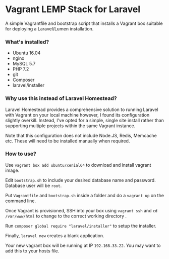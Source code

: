# Vagrant LEMP Stack for Laravel

A simple Vagrantfile and bootstrap script that installs a Vagrant box suitable for deploying a Laravel/Lumen installation.

### What's installed?
* Ubuntu 16.04
* nginx
* MySQL 5.7
* PHP 7.2
* git
* Composer
* laravel/installer

### Why use this instead of Laravel Homestead?

Laravel Homestead provides a comprehensive solution to running Laravel with Vagrant on your local machine however, I found its configuration slightly overkill. Instead, I've opted for a simple, single site install rather than supporting multiple projects within the same Vagrant instance.

Note that this configuration does not include Node.JS, Redis, Memcache etc. These will need to be installed manually when required.

### How to use?

Use `vagrant box add ubuntu/xenial64` to download and install vagrant image.

Edit `bootstrap.sh` to include your desired database name and password. Database user will be `root`.

Put `Vagrantfile` and `bootstrap.sh` inside a folder and do a `vagrant up` on the command line.

Once Vagrant is provisioned, SSH into your box using `vagrant ssh` and `cd /var/www/html` to change to the correct working directory .

Run `composer global require "laravel/installer"` to setup the installer. 

Finally, `laravel new` creates a blank application.

Your new vagrant box will be running at IP `192.168.33.22`. You may want to add this to your hosts file.
